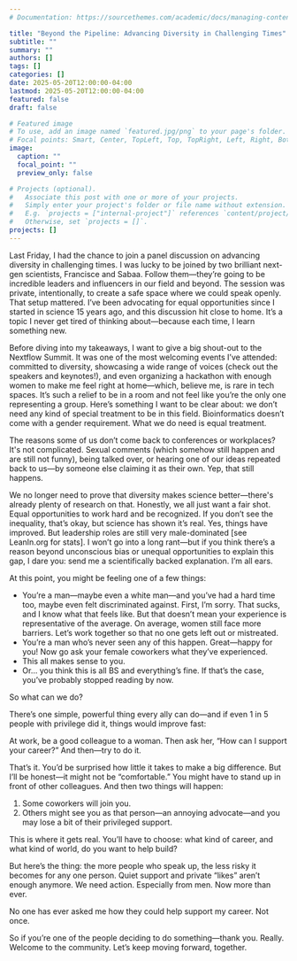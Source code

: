 ```yaml
---
# Documentation: https://sourcethemes.com/academic/docs/managing-content/

title: "Beyond the Pipeline: Advancing Diversity in Challenging Times"
subtitle: ""
summary: ""
authors: []
tags: []
categories: []
date: 2025-05-20T12:00:00-04:00
lastmod: 2025-05-20T12:00:00-04:00
featured: false
draft: false

# Featured image
# To use, add an image named `featured.jpg/png` to your page's folder.
# Focal points: Smart, Center, TopLeft, Top, TopRight, Left, Right, BottomLeft, Bottom, BottomRight.
image:
  caption: ""
  focal_point: ""
  preview_only: false

# Projects (optional).
#   Associate this post with one or more of your projects.
#   Simply enter your project's folder or file name without extension.
#   E.g. `projects = ["internal-project"]` references `content/project/deep-learning/index.md`.
#   Otherwise, set `projects = []`.
projects: []
---
```


Last Friday, I had the chance to join a panel discussion on advancing diversity in challenging times. I was lucky to be joined by two brilliant next-gen scientists, Francisce and Sabaa. Follow them—they’re going to be incredible leaders and influencers in our field and beyond.
The session was private, intentionally, to create a safe space where we could speak openly. That setup mattered. I’ve been advocating for equal opportunities since I started in science 15 years ago, and this discussion hit close to home. It’s a topic I never get tired of thinking about—because each time, I learn something new.

Before diving into my takeaways, I want to give a big shout-out to the Nextflow Summit. It was one of the most welcoming events I’ve attended: committed to diversity, showcasing a wide range of voices (check out the speakers and keynotes!), and even organizing a hackathon with enough women to make me feel right at home—which, believe me, is rare in tech spaces. It’s such a relief to be in a room and not feel like you’re the only one representing a group.
Here’s something I want to be clear about: we don’t need any kind of special treatment to be in this field. Bioinformatics doesn’t come with a gender requirement. What we do need is equal treatment.

The reasons some of us don’t come back to conferences or workplaces? It's not complicated. Sexual comments (which somehow still happen and are still not funny), being talked over, or hearing one of our ideas repeated back to us—by someone else claiming it as their own. Yep, that still happens.

We no longer need to prove that diversity makes science better—there's already plenty of research on that. Honestly, we all just want a fair shot. Equal opportunities to work hard and be recognized. If you don’t see the inequality, that’s okay, but science has shown it’s real.
Yes, things have improved. But leadership roles are still very male-dominated [see LeanIn.org for stats]. I won’t go into a long rant—but if you think there’s a reason beyond unconscious bias or unequal opportunities to explain this gap, I dare you: send me a scientifically backed explanation. I’m all ears.

At this point, you might be feeling one of a few things:

* You’re a man—maybe even a white man—and you’ve had a hard time too, maybe even felt discriminated against. First, I’m sorry. That sucks, and I know what that feels like. But that doesn’t mean your experience is representative of the average. On average, women still face more barriers. Let’s work together so that no one gets left out or mistreated.
* You’re a man who’s never seen any of this happen. Great—happy for you! Now go ask your female coworkers what they’ve experienced.
* This all makes sense to you.
* Or... you think this is all BS and everything’s fine. If that’s the case, you’ve probably stopped reading by now.

So what can we do?

There’s one simple, powerful thing every ally can do—and if even 1 in 5 people with privilege did it, things would improve fast:

At work, be a good colleague to a woman. Then ask her, “How can I support your career?” And then—try to do it.

That’s it. You’d be surprised how little it takes to make a big difference. But I’ll be honest—it might not be “comfortable.” You might have to stand up in front of other colleagues. And then two things will happen:

1. Some coworkers will join you.
2. Others might see you as that person—an annoying advocate—and you may lose a bit of their privileged support.

This is where it gets real. You’ll have to choose: what kind of career, and what kind of world, do you want to help build?

But here’s the thing: the more people who speak up, the less risky it becomes for any one person. Quiet support and private “likes” aren’t enough anymore. We need action. Especially from men. Now more than ever.

No one has ever asked me how they could help support my career. Not once.

So if you’re one of the people deciding to do something—thank you. Really. Welcome to the community. Let’s keep moving forward, together.

